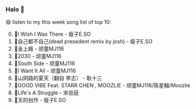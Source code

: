 

### Halo 👋

😄 listen to my this week song list of top 10:

0. 🌈I Wish I Was There - 瘦子E.SO
1. 🌈自己都不自己(dead presedent remix by josh) - 瘦子E.SO
2. 🌈金上瘾 - 顽童MJ116
3. 🌈2030 - 顽童MJ116
4. 🌈South Side - 顽童MJ116
5. 🌈I Want It All - 顽童MJ116
6. 🌈山阴路的夏天（翻自 李志） - 耿十三
7. 🌈GOOD VIBE Feat. STARR CHEN , MOOZLIE - 顽童MJ116/陈星翰/Moozlie
8. 🌈Life's A Struggle - 宋岳庭
9. 🌈天的创作 - 瘦子E.SO

